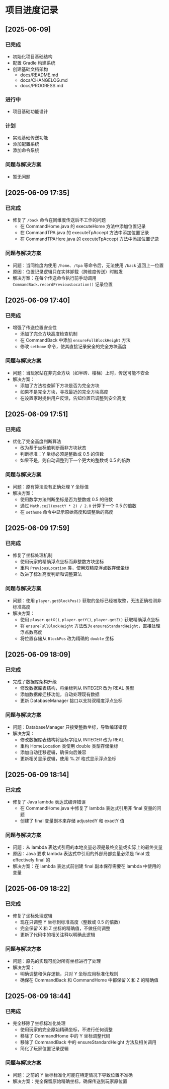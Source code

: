 # 项目进度记录

## [2025-06-09]

### 已完成

- 初始化项目基础结构
- 配置 Gradle 构建系统
- 创建基础文档架构
  - docs/README.md
  - docs/CHANGELOG.md
  - docs/PROGRESS.md

### 进行中

- 项目基础功能设计

### 计划

- 实现基础传送功能
- 添加配置系统
- 添加命令系统

### 问题与解决方案

- 暂无问题

## [2025-06-09 17:35]

### 已完成

- 修复了 `/back` 命令在同维度传送后不工作的问题
  - 在 CommandHome.java 的 executeHome 方法中添加位置记录
  - 在 CommandTPA.java 的 executeTpAccept 方法中添加位置记录
  - 在 CommandTPAHere.java 的 executeTpAccept 方法中添加位置记录

### 问题与解决方案

- 问题：当同维度内使用 `/home`、`/tpa` 等命令后，无法使用 `/back` 返回上一位置
- 原因：位置记录逻辑只在实体卸载（跨维度传送）时触发
- 解决方案：在每个传送命令执行前手动调用 `CommandBack.recordPreviousLocation()` 记录位置

## [2025-06-09 17:40]

### 已完成

- 增强了传送位置安全性
  - 添加了完全方块高度检查机制
  - 在 CommandBack 中添加 `ensureFullBlockHeight` 方法
  - 修改 `sethome` 命令，使其直接记录安全的完全方块高度

### 问题与解决方案

- 问题：当玩家站在非完全方块（如半砖、楼梯）上时，传送可能不安全
- 解决方案：
  - 添加了方法检查脚下方块是否为完全方块
  - 如果不是完全方块，寻找最近的完全方块高度
  - 在设置家时提供用户反馈，告知位置已调整到安全高度

## [2025-06-09 17:51]

### 已完成

- 优化了完全高度判断算法
  - 改为基于坐标值判断而非方块状态
  - 判断标准：Y 坐标必须是整数或 0.5 的倍数
  - 如果不是，则自动调整到下一个更大的整数或 0.5 的倍数

### 问题与解决方案

- 问题：原有算法没有正确处理 Y 坐标值
- 解决方案：
  - 使用数学方法判断坐标是否为整数或 0.5 的倍数
  - 通过 `Math.ceil(exactY * 2) / 2.0` 计算下一个 0.5 的倍数
  - 在 `sethome` 命令中显示原始高度和调整后的高度

## [2025-06-09 17:59]

### 已完成

- 修复了坐标处理机制
  - 使用玩家的精确浮点坐标而非整数方块坐标
  - 重构 `PreviousLocation` 类，使用双精度浮点数存储坐标
  - 改进了标准高度判断和调整算法

### 问题与解决方案

- 问题：使用 `player.getBlockPos()` 获取的坐标已经被取整，无法正确检测非标准高度
- 解决方案：
  - 使用 `player.getX()`, `player.getY()`, `player.getZ()` 获取精确浮点坐标
  - 将 `ensureFullBlockHeight` 方法改为 `ensureStandardHeight`，直接处理浮点数高度
  - 将位置存储从 `BlockPos` 改为精确的 `double` 坐标

## [2025-06-09 18:09]

### 已完成

- 完成了数据库架构升级
  - 修改数据库表结构，将坐标列从 INTEGER 改为 REAL 类型
  - 添加数据库迁移功能，自动处理现有数据
  - 更新 DatabaseManager 接口以支持双精度浮点坐标

### 问题与解决方案

- 问题：DatabaseManager 只接受整数坐标，导致编译错误
- 解决方案：
  - 修改数据库表结构将坐标字段从 INTEGER 改为 REAL
  - 重构 HomeLocation 类使用 double 类型存储坐标
  - 添加自动迁移逻辑，确保向后兼容
  - 更新相关显示逻辑，使用 %.2f 格式显示浮点坐标

## [2025-06-09 18:14]

### 已完成

- 修复了 Java lambda 表达式编译错误
  - 在 CommandHome.java 中修复了 lambda 表达式引用非 final 变量的问题
  - 创建了 final 变量副本来存储 adjustedY 和 exactY 值

### 问题与解决方案

- 问题：从 lambda 表达式引用的本地变量必须是最终变量或实际上的最终变量
- 原因：Java 要求 lambda 表达式中引用的外部局部变量必须是 final 或 effectively final 的
- 解决方案：在 lambda 表达式前创建 final 副本保存需要在 lambda 中使用的变量

## [2025-06-09 18:22]

### 已完成

- 修复了坐标处理逻辑
  - 现在只调整 Y 坐标到标准高度（整数或 0.5 的倍数）
  - 完全保留 X 和 Z 坐标的精确值，不做任何调整
  - 更新了代码中的相关注释以明确此逻辑

### 问题与解决方案

- 问题：原先的实现可能对所有坐标进行了处理
- 解决方案：
  - 明确调整和保存逻辑，只对 Y 坐标应用标准化规则
  - 确保在 CommandBack 和 CommandHome 中都保留 X 和 Z 的精确值

## [2025-06-09 18:44]

### 已完成

- 完全移除了坐标标准化处理
  - 使用玩家的完全原始精确坐标，不进行任何调整
  - 移除了 CommandHome 中的 Y 坐标调整代码
  - 移除了 CommandBack 中的 ensureStandardHeight 方法及相关调用
  - 简化了玩家位置记录逻辑

### 问题与解决方案

- 问题：之前的 Y 坐标标准化可能在特定情况下导致位置不准确
- 解决方案：完全保留原始精确坐标，确保传送到玩家原位置
